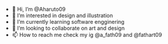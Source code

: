 - 👋 Hi, I’m @Aharuto09
- 👀 I’m interested in design and illustration
- 🌱 I’m currently learning software engginering
- 💞️ I’m looking to collaborate on art and design
- 📫 How to reach me check my ig @a_fath09 and @fathart09

<!---
Aharuto09/Aharuto09 is a ✨ special ✨ repository because its `README.md` (this file) appears on your GitHub profile.
You can click the Preview link to take a look at your changes.
--->
